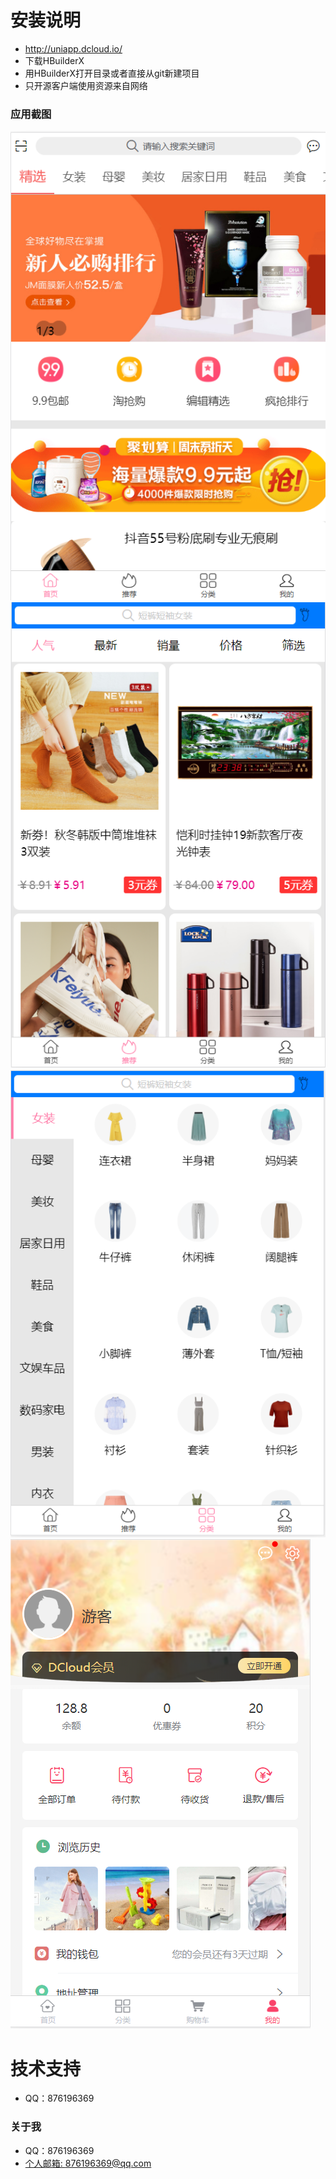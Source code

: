 # 安装说明
* http://uniapp.dcloud.io/ 
* 下载HBuilderX 
* 用HBuilderX打开目录或者直接从git新建项目 
* 只开源客户端使用资源来自网络
### 应用截图

<img src="./screenshot/1.jpg">
<img src="./screenshot/2.jpg">
<img src="./screenshot/3.jpg">
<img src="./screenshot/4.png">

<br/>

# 技术支持
* QQ：876196369
### 关于我
* QQ：876196369
* [个人邮箱: 876196369@qq.com](https://mail.qq.com/)
